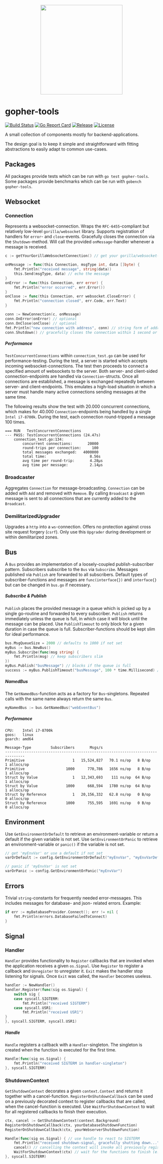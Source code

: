 <p align="center">
  <img width="270" height="294" src="https://github.com/jjxxs/gopher-tools/blob/media/.github/media/gopher_tools_small.png">
</p>

# gopher-tools
[![Build Status](https://travis-ci.org/jjxxs/gopher-tools.svg?branch=develop)](https://travis-ci.org/jjxxs/gopher-tools)
[![Go Report Card](https://goreportcard.com/badge/github.com/jjxxs/gopher-tools)](https://goreportcard.com/report/github.com/jjxxs/gopher-tools)
[![Release](https://img.shields.io/github/v/release/jjxxs/gopher-tools.svg)](https://github.com/jjxxs/gopher-tools/releases/latest)
[![License](https://img.shields.io/github/license/jjxxs/gopher-tools)](/LICENSE)

A small collection of components mostly for backend-applications. 
 
The design goal is to keep it simple and straightforward with fitting abstractions to easily adapt to common use-cases.

## Packages
All packages provide tests which can be run with ```go test gopher-tools```. Some packages provide benchmarks which can
be run with ```gobench gopher-tools```.

## Websocket

### Connection
Represents a websocket-connection. Wraps the ```RFC-6455```-compliant but relatively low-level ```gorilla/websocket```
library. Supports registration of handlers for ```error```- and ```close```-events. Gracefully closes the connection via
the ```Shutdown```-method. Will call the provided ```onMessage```-handler whenever a message is received.
```go
c := getYourGorillaWebsocketConnection() // get your gorilla/websocket-connection

onMessage := func(this Connection, msgType int, data []byte) {
    fmt.Println("received message", string(data))
    this.Send(msgType, data) // echo the message
}
onError := func(this Connection, err error) {
    fmt.Println("error occurred", err.Error())
}
onClose := func(this Connection, err websocket.CloseError) {
    fmt.Println("connection closed", err.Code, err.Text)
}

conn := NewConnection(c, onMessage)
conn.OnError(onError) // optional
conn.OnClose(onClose) // optional
fmt.Println("new connection with address", conn) // string form of address (for example, "192.0.2.1:25", "[2001:db8::1]:80")
conn.Shutdown() // gracefully closes the connection within 1 second or kills it otherwise
```

##### Performance
```TestConcurrentConnections``` within ```connection_test.go``` can be used for performance-testing. During the test, a server is started which
accepts incoming websocket-connections. The test then proceeds to connect a specified amount of websockets to
the server. Both server- and client-sided connection-endpoints are handled via ```Connection```-structs. Once all connections
are established, a message is exchanged repeatedly between server- and client-endpoints. This emulates a high-load situation
in which a server must handle many active connections sending messages at the same time.

The following results show the test with 20.000 concurrent connections, which makes for 40.000 ```Connection```-endpoints 
being handled by a single ```Intel i7-8700k```. During the test, each connection round-tripped a message 100 times.
```
=== RUN   TestConcurrentConnections
--- PASS: TestConcurrentConnections (24.47s)
    connection_test.go:134: 
        concurrent connections:       20000
        round-trips per connection:     100
        total messages exchanged:   4000000
        total time:                    8.56s
        avg time per round-trip:       4.28µs
        avg time per message:          2.14µs
```

### Broadcaster
Aggregates ```Connection``` for message-broadcasting. ```Connection``` can be added with ```Add``` and removed with 
```Remove```. By calling ```Broadcast``` a given message is sent to all connections that are currently added to the 
```Broadcast```. 

### DemilitarizedUpgrader
Upgrades a ```http``` into a ```ws```-connection. Offers no protection against cross site request forgery (```csrf```). Only
use this ```Upgrader``` during development or within demilitarized zones.

## Bus
A ```Bus``` provides an implementation of a loosely-coupled publish-subscriber pattern. Subscribers subscribe to the
```Bus``` via ```Subscribe```. Messages published via ```Publish``` are forwarded to all subscribers. Default types of
subscriber-functions and messages are ```func(interface{})``` and ```interface{}``` but can be changed in ```bus.go```
if necessary.

##### Subscribe & Publish
```Publish``` places the provided message in a queue which is picked up by a single go-routine and forwarded to
every subscriber. ```Publish``` returns immediately unless the queue is full, in which case it will block until the
message can be placed. Use ```PublishTimeout``` to only block for a given duration in case the queue is full. 
Subscriber-functions should be kept slim for ideal performance.
```go
bus.MsgQueueSize = 2000 // defaults to 1000 if not set
myBus := bus.NewBus()
myBus.Subscribe(func(msg string) {
    fmt.Println(msg) // keep subscribers slim
})
myBus.Publish("busMessage") // blocks if the queue is full
success := myBus.PublishTimeout("busMessage", 100 * time.Millisecond) // only blocks for 100ms if the queue is full
```

##### NamedBus
The ```GetNamedBus```-function acts as a factory for ```Bus```-singletons. Repeated calls with the same
name always return the same ```Bus```.
```go
myNamedBus := bus.GetNamedBus("webEventBus")
```

##### Performance
```
CPU:    Intel i7-8700k
goos:   linux
goarch: amd64

Message-Type         Subscribers       Msgs/s
-------------------------------------------------------------------------------
Primitive                      1   15,524,827   70.1 ns/op   8 B/op   1 allocs/op
Primitive                   1000      770,786   1656 ns/op   8 B/op   1 allocs/op
Struct by Value                1   12,343,693    111 ns/op  64 B/op   1 allocs/op
Struct by Value             1000      668,594   1780 ns/op  64 B/op   1 allocs/op
Struct by Reference            1   20,156,332   62.8 ns/op   0 B/op   0 allocs/op
Struct by Reference         1000      755,595   1691 ns/op   0 B/op   0 allocs/op
```

## Environment
Use ```GetEnvironmentOrDefault``` to retrieve an environment-variable or return a default 
if the given variable is not set. Use ```GetEnvironmentOrPanic``` to retrieve an environment-variable or ```panic()``` 
if the variable is not set.
```go
// get 'myEnvVar' or use a default if not set
varOrDefault := config.GetEnvironmentOrDefault("myEnvVar", "myEnvVarDefault")

// panic if 'myEnvVar' is not set
varOrPanic := config.GetEnvironmentOrPanic("myEnvVar")
```

## Errors
Trivial ```string```-constants for frequently needed error-messages. This includes messages for database- and json-
related errors. Example:
```go
if err := myDatabaseProvider.Connect(); err != nil {
    fmt.Println(errors.DatabaseFailedToConnect)
}
```

## Signal

### Handler
```Handler``` provides functionality to ```Register``` callbacks that are invoked when the application receives a given ```os.Signal```.
Use ```Register``` to register a callback and ```Unregister``` to unregister it. ```Exit``` makes the handler stop listening
for signals. Once ```Exit``` was called, the ```Handler``` becomes useless.
```go
handler := NewHandler()
handler.Register(func(sig os.Signal) {
    switch sig {
    case syscall.SIGTERM:
        fmt.Println("received SIGTERM")
    case syscall.USR1:
        fmt.Println("received USR1")
}
}, syscall.SIGTERM, syscall.USR1)
```

##### Handle
```Handle``` registers a callback with a ```Handler```-singleton. The singleton is created when the function is executed 
for the first time.
```go
Handle(func(sig os.Signal) {
    fmt.Println("received SIGTERM in handler-singleton")
}, syscall.SIGTERM)
```
  
### ShutdownContext
```GetShutdownContext``` decorates a given ```context.Context``` and returns it together with a cancel-function. 
```RegisterOnShutdownCallback``` can be used on a previously decorated context to register callbacks that are called,
when the cancel-function is executed. Use ```WaitForShutdownContext``` to wait for all registered callbacks to finish
their execution.
```go
ctx, cancel := GetShutdownContext(context.Background)
RegisterOnShutdownCallback(ctx, yourDatabaseShutdownFunction)
RegisterOnShutdownCallback(ctx, yourWebserverShutdownFunction)

Handle(func(sig os.Signal) { // use handle to react to SIGTERM
    fmt.Println("received shutdown-signal, gracefully shutting down...")
    cancel() // cancelling the context will invoke all previously registered functions  
    WaitForShutdownContext(ctx) // wait for the functions to finish (e.g. closing connections to database)
}, syscall.SIGTERM)
```
